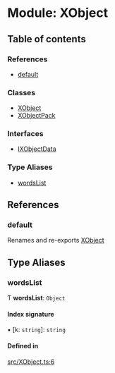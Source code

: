 # Module: XObject

## Table of contents

### References

- [default](../wiki/XObject#default)

### Classes

- [XObject](../wiki/XObject.XObject)
- [XObjectPack](../wiki/XObject.XObjectPack)

### Interfaces

- [IXObjectData](../wiki/XObject.IXObjectData)

### Type Aliases

- [wordsList](../wiki/XObject#wordslist)

## References

### default

Renames and re-exports [XObject](../wiki/XObject.XObject)

## Type Aliases

### wordsList

Ƭ **wordsList**: `Object`

#### Index signature

▪ [k: `string`]: `string`

#### Defined in

[src/XObject.ts:6](https://github.com/fridman-tamir/XPell/blob/317d84a/src/XObject.ts#L6)
